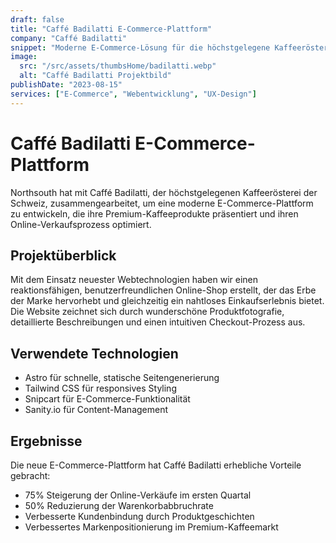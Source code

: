 ```yaml
---
draft: false
title: "Caffé Badilatti E-Commerce-Plattform"
company: "Caffé Badilatti"
snippet: "Moderne E-Commerce-Lösung für die höchstgelegene Kaffeerösterei der Schweiz"
image:
  src: "/src/assets/thumbsHome/badilatti.webp"
  alt: "Caffé Badilatti Projektbild"
publishDate: "2023-08-15"
services: ["E-Commerce", "Webentwicklung", "UX-Design"]
---
```


# Caffé Badilatti E-Commerce-Plattform

Northsouth hat mit Caffé Badilatti, der höchstgelegenen Kaffeerösterei der Schweiz, zusammengearbeitet, um eine moderne E-Commerce-Plattform zu entwickeln, die ihre Premium-Kaffeeprodukte präsentiert und ihren Online-Verkaufsprozess optimiert.

## Projektüberblick

Mit dem Einsatz neuester Webtechnologien haben wir einen reaktionsfähigen, benutzerfreundlichen Online-Shop erstellt, der das Erbe der Marke hervorhebt und gleichzeitig ein nahtloses Einkaufserlebnis bietet. Die Website zeichnet sich durch wunderschöne Produktfotografie, detaillierte Beschreibungen und einen intuitiven Checkout-Prozess aus.

## Verwendete Technologien

- Astro für schnelle, statische Seitengenerierung
- Tailwind CSS für responsives Styling
- Snipcart für E-Commerce-Funktionalität
- Sanity.io für Content-Management

## Ergebnisse

Die neue E-Commerce-Plattform hat Caffé Badilatti erhebliche Vorteile gebracht:

- 75% Steigerung der Online-Verkäufe im ersten Quartal
- 50% Reduzierung der Warenkorbabbruchrate
- Verbesserte Kundenbindung durch Produktgeschichten
- Verbessertes Markenpositionierung im Premium-Kaffeemarkt